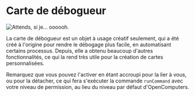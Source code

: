 # Carte de débogueur

![Attends, si je... oooooh.](item:OpenComputers:item@73)

La carte de débogueur est un objet à usage créatif seulement, qui a été créé à l'origine pour rendre le débogage plus facile, en automatisant certains processus. Depuis, elle a obtenu beaucoup d'autres fonctionnalités, ce qui la rend très utile pour la création de cartes personnalisées.

Remarquez que vous pouvez l'activer en étant accroupi pour la lier à vous, ou pour la détacher, ce qui fera s'exécuter la commande `runCommand` avec votre niveau de permission, au lieu du niveau par défaut d'OpenComputers.
